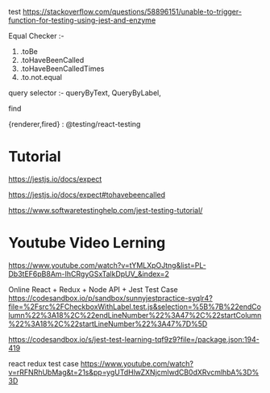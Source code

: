 test
https://stackoverflow.com/questions/58896151/unable-to-trigger-function-for-testing-using-jest-and-enzyme

Equal Checker :- 
1. .toBe
2. .toHaveBeenCalled
3. .toHaveBeenCalledTimes
4. .to.not.equal


query selector :- queryByText, QueryByLabel,

find 

{renderer,fired}  : @testing/react-testing

# Tutorial 
https://jestjs.io/docs/expect

https://jestjs.io/docs/expect#tohavebeencalled


https://www.softwaretestinghelp.com/jest-testing-tutorial/

# Youtube Video Lerning 

https://www.youtube.com/watch?v=tYMLXpOJtng&list=PL-Db3tEF6pB8Am-IhCRgyGSxTalkDpUV_&index=2


Online React + Redux + Node API + Jest Test Case 
https://codesandbox.io/p/sandbox/sunnyjestpractice-syqlr4?file=%2Fsrc%2FCheckboxWithLabel.test.js&selection=%5B%7B%22endColumn%22%3A18%2C%22endLineNumber%22%3A47%2C%22startColumn%22%3A18%2C%22startLineNumber%22%3A47%7D%5D

https://codesandbox.io/s/jest-test-learning-tqf9z9?file=/package.json:194-419

react redux test case 
https://www.youtube.com/watch?v=rRFNRhUbMag&t=21s&pp=ygUTdHlwZXNjcmlwdCB0dXRvcmlhbA%3D%3D